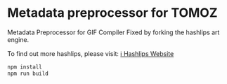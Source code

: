# Metadata preprocessor for TOMOZ

Metadata Preprocessor for GIF Compiler
Fixed by forking the hashlips art engine.

To find out more hashlips, please visit:
[ℹ️ Hashlips Website](https://hashlips.online/HashLips)

```sh
npm install
npm run build
```
